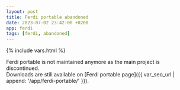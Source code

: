 ```yaml
---
layout: post
title: Ferdi portable abandoned
date: 2023-07-02 23:42:00 +0200
app: ferdi
tags: [ferdi, abandoned]
---
```

{% include vars.html %}

Ferdi portable is not maintained anymore as the main project is discontinued.<br />
Downloads are still available on [Ferdi portable page]({{ var_seo_url | append: '/app/ferdi-portable/' }}).
